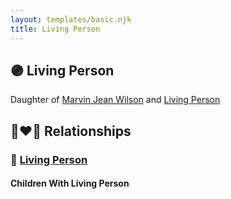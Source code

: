 ```yaml
---
layout: templates/basic.njk
title: Living Person
---
```

## 🟣 Living Person

Daughter of [Marvin Jean Wilson](/people/4/40728128) and [Living Person](/people/3/30798033)

## 👩‍❤️‍👨 Relationships

### 🔵 [Living Person](/people/5/57317878)

#### Children With Living Person